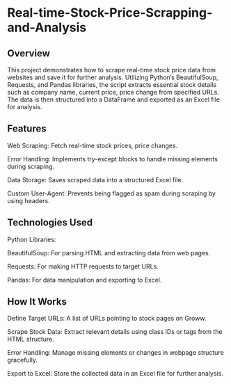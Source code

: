 # Real-time-Stock-Price-Scrapping-and-Analysis
## Overview

This project demonstrates how to scrape real-time stock price data from websites and save it for further analysis. Utilizing Python’s BeautifulSoup, Requests, and Pandas libraries, the script extracts essential stock details such as company name, current price, price change from specified URLs. The data is then structured into a DataFrame and exported as an Excel file for analysis.

## Features

Web Scraping: Fetch real-time stock prices, price changes.

Error Handling: Implements try-except blocks to handle missing elements during scraping.

Data Storage: Saves scraped data into a structured Excel file.

Custom User-Agent: Prevents being flagged as spam during scraping by using headers.

## Technologies Used

Python Libraries:

BeautifulSoup: For parsing HTML and extracting data from web pages.

Requests: For making HTTP requests to target URLs.

Pandas: For data manipulation and exporting to Excel.

## How It Works

Define Target URLs: A list of URLs pointing to stock pages on Groww.

Scrape Stock Data: Extract relevant details using class IDs or tags from the HTML structure.

Error Handling: Manage missing elements or changes in webpage structure gracefully.

Export to Excel: Store the collected data in an Excel file for further analysis.
